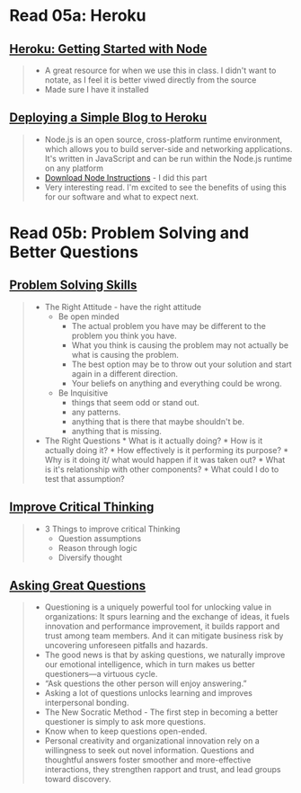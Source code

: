 # Read 05a: Heroku 

## [Heroku: Getting Started with Node](https://devcenter.heroku.com/articles/getting-started-with-nodejs)
> * A great resource for when we use this in class.  I didn't want to notate, as I feel it is better viwed directly from the source 
> * Made sure I have it installed 

## [Deploying a Simple Blog to Heroku](https://howtonode.org/deploy-blog-to-heroku)

> * Node.js is an open source, cross-platform runtime environment, which allows you to build server-side and networking applications. It's written in JavaScript and can be run within the Node.js runtime on any platform
> * [Download Node Instructions](https://nodejs.org/download/) - I did this part
> * Very interesting read. I'm excited to see the benefits of using this for our software and what to expect next.   


# Read 05b: Problem Solving and Better Questions
## [Problem Solving Skills]()
> * The Right Attitude - have the right attitude 
>   * Be open minded 
>       *  The actual problem you have may be different to the problem you think you have.
>       * What you think is causing the problem may not actually be what is causing the problem.
>       * The best option may be to throw out your solution and start again in a different direction.
>       * Your beliefs on anything and everything could be wrong.
>   * Be Inquisitive
>       * things that seem odd or stand out.
>       * any patterns.
>       * anything that is there that maybe shouldn't be.
>       * anything that is missing.
> * The Right Questions
>       * What is it actually doing?
>       * How is it actually doing it?
>       * How effectively is it performing its purpose?
>       * Why is it doing it/ what would happen if it was taken out?
>       * What is it's relationship with other components?
>       * What could I do to test that assumption?


## [Improve Critical Thinking]()
> * 3 Things to improve critical Thinking 
>   * Question assumptions
>   * Reason through logic
>   * Diversify thought

## [Asking Great Questions]()
> * Questioning is a uniquely powerful tool for unlocking value in organizations: It spurs learning and the exchange of ideas, it fuels innovation and performance improvement, it builds rapport and trust among team members. And it can mitigate business risk by uncovering unforeseen pitfalls and hazards.
> * The good news is that by asking questions, we naturally improve our emotional intelligence, which in turn makes us better questioners—a virtuous cycle.
> * “Ask questions the other person will enjoy answering.”
> * Asking a lot of questions unlocks learning and improves interpersonal bonding.
> * The New Socratic Method - The first step in becoming a better questioner is simply to ask more questions.
> * Know when to keep questions open-ended.
> * Personal creativity and organizational innovation rely on a willingness to seek out novel information. Questions and thoughtful answers foster smoother and more-effective interactions, they strengthen rapport and trust, and lead groups toward discovery.



